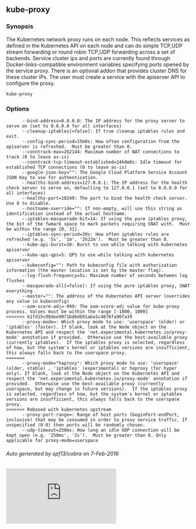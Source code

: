 <!-- BEGIN MUNGE: UNVERSIONED_WARNING -->


<!-- END MUNGE: UNVERSIONED_WARNING -->

## kube-proxy



### Synopsis


The Kubernetes network proxy runs on each node. This
reflects services as defined in the Kubernetes API on each node and can do simple
TCP,UDP stream forwarding or round robin TCP,UDP forwarding across a set of backends.
Service cluster ips and ports are currently found through Docker-links-compatible
environment variables specifying ports opened by the service proxy. There is an optional
addon that provides cluster DNS for these cluster IPs. The user must create a service
with the apiserver API to configure the proxy.

```
kube-proxy
```

### Options

```
      --bind-address=0.0.0.0: The IP address for the proxy server to serve on (set to 0.0.0.0 for all interfaces)
      --cleanup-iptables[=false]: If true cleanup iptables rules and exit.
      --config-sync-period=15m0s: How often configuration from the apiserver is refreshed.  Must be greater than 0.
      --conntrack-max=262144: Maximum number of NAT connections to track (0 to leave as-is)
      --conntrack-tcp-timeout-established=24h0m0s: Idle timeout for established TCP connections (0 to leave as-is)
      --google-json-key="": The Google Cloud Platform Service Account JSON Key to use for authentication.
      --healthz-bind-address=127.0.0.1: The IP address for the health check server to serve on, defaulting to 127.0.0.1 (set to 0.0.0.0 for all interfaces)
      --healthz-port=10249: The port to bind the health check server. Use 0 to disable.
      --hostname-override="": If non-empty, will use this string as identification instead of the actual hostname.
      --iptables-masquerade-bit=14: If using the pure iptables proxy, the bit of the fwmark space to mark packets requiring SNAT with.  Must be within the range [0, 31].
      --iptables-sync-period=30s: How often iptables rules are refreshed (e.g. '5s', '1m', '2h22m').  Must be greater than 0.
      --kube-api-burst=10: Burst to use while talking with kubernetes apiserver
      --kube-api-qps=5: QPS to use while talking with kubernetes apiserver
      --kubeconfig="": Path to kubeconfig file with authorization information (the master location is set by the master flag).
      --log-flush-frequency=5s: Maximum number of seconds between log flushes
      --masquerade-all[=false]: If using the pure iptables proxy, SNAT everything
      --master="": The address of the Kubernetes API server (overrides any value in kubeconfig)
      --oom-score-adj=-999: The oom-score-adj value for kube-proxy process. Values must be within the range [-1000, 1000]
<<<<<<< b1fd15c08dee9971bd6d691aba1c4676fa90fa39
      --proxy-mode=: Which proxy mode to use: 'userspace' (older) or 'iptables' (faster). If blank, look at the Node object on the Kubernetes API and respect the 'net.experimental.kubernetes.io/proxy-mode' annotation if provided.  Otherwise use the best-available proxy (currently iptables).  If the iptables proxy is selected, regardless of how, but the system's kernel or iptables versions are insufficient, this always falls back to the userspace proxy.
=======
      --proxy-mode="haproxy": Which proxy mode to use: 'userspace' (older, stable) , 'iptables' (experimental) or haproxy (for hyper only). If blank, look at the Node object on the Kubernetes API and respect the 'net.experimental.kubernetes.io/proxy-mode' annotation if provided.  Otherwise use the best-available proxy (currently userspace, but may change in future versions).  If the iptables proxy is selected, regardless of how, but the system's kernel or iptables versions are insufficient, this always falls back to the userspace proxy.
>>>>>>> Rebased with kubernetes upstream
      --proxy-port-range=: Range of host ports (beginPort-endPort, inclusive) that may be consumed in order to proxy service traffic. If unspecified (0-0) then ports will be randomly chosen.
      --udp-timeout=250ms: How long an idle UDP connection will be kept open (e.g. '250ms', '2s').  Must be greater than 0. Only applicable for proxy-mode=userspace
```

###### Auto generated by spf13/cobra on 7-Feb-2016




<!-- BEGIN MUNGE: IS_VERSIONED -->
<!-- TAG IS_VERSIONED -->
<!-- END MUNGE: IS_VERSIONED -->


<!-- BEGIN MUNGE: GENERATED_ANALYTICS -->
[![Analytics](https://kubernetes-site.appspot.com/UA-36037335-10/GitHub/docs/admin/kube-proxy.md?pixel)]()
<!-- END MUNGE: GENERATED_ANALYTICS -->
